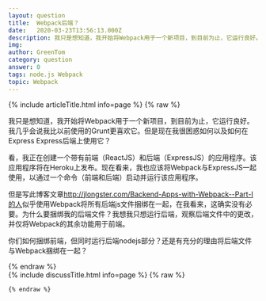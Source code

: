 ```yaml
---
layout: question
title:  Webpack后端？
date:   2020-03-23T13:56:13.000Z
description: 我只是想知道，我开始将Webpack用于一个新项目，到目前为止，它运行良好。我几乎会说我比以前使用的Grunt更喜欢它。但是现在我很困惑如何以及如何在Ex...
img: 
author: GreenTom
category: question
answer: 0
tags: node.js Webpack
topic: Webpack
---
```

<div class="article-root">
  <div class="article">
    {% include articleTitle.html info=page %}
    {% raw %}
    <div class="article-content"><p><font style="vertical-align: inherit;"><font style="vertical-align: inherit;">我只是想知道，我开始将Webpack用于一个新项目，到目前为止，它运行良好。</font><font style="vertical-align: inherit;">我几乎会说我比以前使用的Grunt更喜欢它。</font><font style="vertical-align: inherit;">但是现在我很困惑如何以及如何在Express Express后端上使用它？</font></font></p>

<p><font style="vertical-align: inherit;"><font style="vertical-align: inherit;">看，我正在创建一个带有前端（ReactJS）和后端（ExpressJS）的应用程序。</font><font style="vertical-align: inherit;">该应用程序将在Heroku上发布。</font><font style="vertical-align: inherit;">现在看来，我也应该将Webpack与ExpressJS一起使用，以通过一个命令（前端和后端）启动并运行该应用程序。</font></font></p>

<p><font style="vertical-align: inherit;"><font style="vertical-align: inherit;">但是写此博客文章</font></font><a href="http://jlongster.com/Backend-Apps-with-Webpack--Part-I" rel="noreferrer"><font style="vertical-align: inherit;"><font style="vertical-align: inherit;">http://jlong​​ster.com/Backend-Apps-with-Webpack--Part-I的人</font></font></a><font style="vertical-align: inherit;"><font style="vertical-align: inherit;">似乎使用Webpack将所有后端js文件捆绑在一起，在我看来，这确实没有必要。</font><font style="vertical-align: inherit;">为什么要捆绑我的后端文件？</font><font style="vertical-align: inherit;">我想我只想运行后端，观察后端文件中的更改，并仅将Webpack的其余功能用于前端。</font></font></p>

<p><font style="vertical-align: inherit;"><font style="vertical-align: inherit;">你们如何捆绑前端，但同时运行后端nodejs部分？</font><font style="vertical-align: inherit;">还是有充分的理由将后端文件与Webpack捆绑在一起？</font></font></p></div>
    {% endraw %}
  </div>

  <div class="discuss-wrapper">
    {% include discussTitle.html info=page %}
    {% raw %}
    
    {% endraw %}
  </div>
<div>
